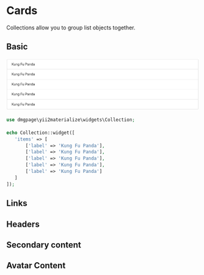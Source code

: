 # Cards

Collections allow you to group list objects together.

## Basic

![Basic card](https://github.com/DMGPage/yii2-materialize/blob/master/doc/collections/basic.png)

```php
use dmgpage\yii2materialize\widgets\Collection;

echo Collection::widget([
   'items' => [
       ['label' => 'Kung Fu Panda'],
       ['label' => 'Kung Fu Panda'],
       ['label' => 'Kung Fu Panda'],
       ['label' => 'Kung Fu Panda'],
       ['label' => 'Kung Fu Panda']
   ]
]);
```

## Links

## Headers

## Secondary content

## Avatar Content

